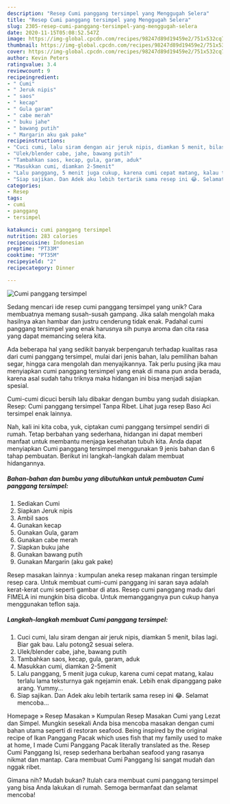 ```yaml
---
description: "Resep Cumi panggang tersimpel yang Menggugah Selera"
title: "Resep Cumi panggang tersimpel yang Menggugah Selera"
slug: 2305-resep-cumi-panggang-tersimpel-yang-menggugah-selera
date: 2020-11-15T05:08:52.547Z
image: https://img-global.cpcdn.com/recipes/98247d89d19459e2/751x532cq70/cumi-panggang-tersimpel-foto-resep-utama.jpg
thumbnail: https://img-global.cpcdn.com/recipes/98247d89d19459e2/751x532cq70/cumi-panggang-tersimpel-foto-resep-utama.jpg
cover: https://img-global.cpcdn.com/recipes/98247d89d19459e2/751x532cq70/cumi-panggang-tersimpel-foto-resep-utama.jpg
author: Kevin Peters
ratingvalue: 3.4
reviewcount: 9
recipeingredient:
- " Cumi"
- " Jeruk nipis"
- " saos"
- " kecap"
- " Gula garam"
- " cabe merah"
- " buku jahe"
- " bawang putih"
- " Margarin aku gak pake"
recipeinstructions:
- "Cuci cumi, lalu siram dengan air jeruk nipis, diamkan 5 menit, bilas lagi. Biar gak bau. Lalu potong2 sesuai selera."
- "Ulek/blender cabe, jahe, bawang putih"
- "Tambahkan saos, kecap, gula, garam, aduk"
- "Masukkan cumi, diamkan 2-5menit"
- "Lalu panggang, 5 menit juga cukup, karena cumi cepat matang, kalau terlalu lama teksturnya gak ngejamin enak. Lebih enak dipanggang pake arang. Yummy..."
- "Siap sajikan. Dan Adek aku lebih tertarik sama resep ini 😂. Selamat mencoba..."
categories:
- Resep
tags:
- cumi
- panggang
- tersimpel

katakunci: cumi panggang tersimpel 
nutrition: 283 calories
recipecuisine: Indonesian
preptime: "PT33M"
cooktime: "PT35M"
recipeyield: "2"
recipecategory: Dinner

---
```



![Cumi panggang tersimpel](https://img-global.cpcdn.com/recipes/98247d89d19459e2/751x532cq70/cumi-panggang-tersimpel-foto-resep-utama.jpg)

Sedang mencari ide resep cumi panggang tersimpel yang unik? Cara membuatnya memang susah-susah gampang. Jika salah mengolah maka hasilnya akan hambar dan justru cenderung tidak enak. Padahal cumi panggang tersimpel yang enak harusnya sih punya aroma dan cita rasa yang dapat memancing selera kita.

Ada beberapa hal yang sedikit banyak berpengaruh terhadap kualitas rasa dari cumi panggang tersimpel, mulai dari jenis bahan, lalu pemilihan bahan segar, hingga cara mengolah dan menyajikannya. Tak perlu pusing jika mau menyiapkan cumi panggang tersimpel yang enak di mana pun anda berada, karena asal sudah tahu triknya maka hidangan ini bisa menjadi sajian spesial.

Cumi-cumi dicuci bersih lalu dibakar dengan bumbu yang sudah disiapkan. Resep: Cumi panggang tersimpel Tanpa Ribet. Lihat juga resep Baso Aci tersimpel enak lainnya.


Nah, kali ini kita coba, yuk, ciptakan cumi panggang tersimpel sendiri di rumah. Tetap berbahan yang sederhana, hidangan ini dapat memberi manfaat untuk membantu menjaga kesehatan tubuh kita. Anda dapat menyiapkan Cumi panggang tersimpel menggunakan 9 jenis bahan dan 6 tahap pembuatan. Berikut ini langkah-langkah dalam membuat hidangannya.

<!--inarticleads1-->

##### Bahan-bahan dan bumbu yang dibutuhkan untuk pembuatan Cumi panggang tersimpel:

1. Sediakan  Cumi
1. Siapkan  Jeruk nipis
1. Ambil  saos
1. Gunakan  kecap
1. Gunakan  Gula, garam
1. Gunakan  cabe merah
1. Siapkan  buku jahe
1. Gunakan  bawang putih
1. Gunakan  Margarin (aku gak pake)


Resep masakan lainnya : kumpulan aneka resep makanan ringan tersimple resep cara. Untuk membuat cumi-cumi panggang ini saran saya adalah kerat-kerat cumi seperti gambar di atas. Resep cumi panggang madu dari FIMELA ini mungkin bisa dicoba. Untuk memanggangnya pun cukup hanya menggunakan teflon saja. 

<!--inarticleads2-->

##### Langkah-langkah membuat Cumi panggang tersimpel:

1. Cuci cumi, lalu siram dengan air jeruk nipis, diamkan 5 menit, bilas lagi. Biar gak bau. Lalu potong2 sesuai selera.
1. Ulek/blender cabe, jahe, bawang putih
1. Tambahkan saos, kecap, gula, garam, aduk
1. Masukkan cumi, diamkan 2-5menit
1. Lalu panggang, 5 menit juga cukup, karena cumi cepat matang, kalau terlalu lama teksturnya gak ngejamin enak. Lebih enak dipanggang pake arang. Yummy...
1. Siap sajikan. Dan Adek aku lebih tertarik sama resep ini 😂. Selamat mencoba...


Homepage » Resep Masakan » Kumpulan Resep Masakan Cumi yang Lezat dan Simpel. Mungkin sesekali Anda bisa mencoba masakan dengan cumi bahan utama seperti di restoran seafood. Being inspired by the original recipe of Ikan Panggang Pacak which uses fish that my family used to make at home, I made Cumi Panggang Pacak literally translated as the. Resep Cumi Panggang Isi, resep sederhana berbahan seafood yang rasanya nikmat dan mantap. Cara membuat Cumi Panggang Isi sangat mudah dan nggak ribet. 

Gimana nih? Mudah bukan? Itulah cara membuat cumi panggang tersimpel yang bisa Anda lakukan di rumah. Semoga bermanfaat dan selamat mencoba!
